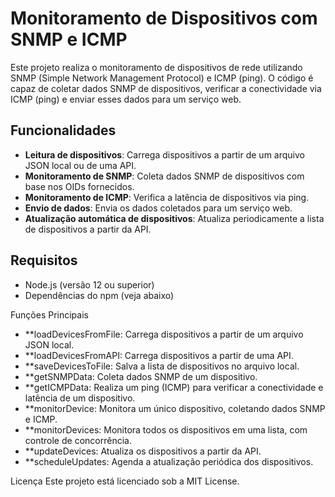 # Monitoramento de Dispositivos com SNMP e ICMP

Este projeto realiza o monitoramento de dispositivos de rede utilizando SNMP (Simple Network Management Protocol) e ICMP (ping). O código é capaz de coletar dados SNMP de dispositivos, verificar a conectividade via ICMP (ping) e enviar esses dados para um serviço web.

## Funcionalidades

- **Leitura de dispositivos**: Carrega dispositivos a partir de um arquivo JSON local ou de uma API.
- **Monitoramento de SNMP**: Coleta dados SNMP de dispositivos com base nos OIDs fornecidos.
- **Monitoramento de ICMP**: Verifica a latência de dispositivos via ping.
- **Envio de dados**: Envia os dados coletados para um serviço web.
- **Atualização automática de dispositivos**: Atualiza periodicamente a lista de dispositivos a partir da API.

## Requisitos

- Node.js (versão 12 ou superior)
- Dependências do npm (veja abaixo)

Funções Principais
- **loadDevicesFromFile: Carrega dispositivos a partir de um arquivo JSON local.
- **loadDevicesFromAPI: Carrega dispositivos a partir de uma API.
- **saveDevicesToFile: Salva a lista de dispositivos no arquivo local.
- **getSNMPData: Coleta dados SNMP de um dispositivo.
- **getICMPData: Realiza um ping (ICMP) para verificar a conectividade e latência de um dispositivo.
- **monitorDevice: Monitora um único dispositivo, coletando dados SNMP e ICMP.
- **monitorDevices: Monitora todos os dispositivos em uma lista, com controle de concorrência.
- **updateDevices: Atualiza os dispositivos a partir da API.
- **scheduleUpdates: Agenda a atualização periódica dos dispositivos.

Licença
Este projeto está licenciado sob a MIT License.
